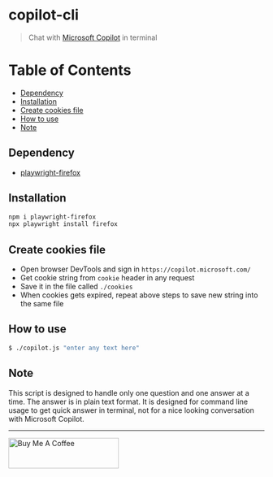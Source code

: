 # copilot-cli

> Chat with [Microsoft Copilot](https://copilot.microsoft.com/) in terminal

# Table of Contents

- [Dependency](#dependency)
- [Installation](#installation)
- [Create cookies file](#create-cookies-file)
- [How to use](#how-to-use)
- [Note](#note)

## Dependency

- [playwright-firefox](https://github.com/Microsoft/playwright)

## Installation

```bash
npm i playwright-firefox
npx playwright install firefox
```

## Create cookies file

- Open browser DevTools and sign in `https://copilot.microsoft.com/`
- Get cookie string from `cookie` header in any request
- Save it in the file called `./cookies`
- When cookies gets expired, repeat above steps to save new string into the same file

## How to use

```bash
$ ./copilot.js "enter any text here"
```

## Note

This script is designed to handle only one question and one answer at a time. The answer is in plain text format. It is designed for command line usage to get quick answer in terminal, not for a nice looking conversation with Microsoft Copilot.

---

<a href="https://www.buymeacoffee.com/kevcui" target="_blank"><img src="https://cdn.buymeacoffee.com/buttons/v2/default-orange.png" alt="Buy Me A Coffee" height="60px" width="217px"></a>
